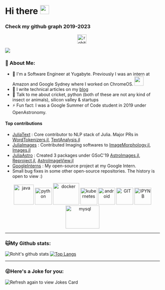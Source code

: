# Hi there <img src="https://github.com/TheDudeThatCode/TheDudeThatCode/blob/master/Assets/Hi.gif" width="29px">
### Check my github graph 2019-2023

<p align="center">
<a href="https://www.linkedin.com/in/rohitkumar87/" target="blank"><img align="center" src="https://cdn.jsdelivr.net/npm/simple-icons@3.0.1/icons/linkedin.svg" alt="rohitkumar87" height="30" width="30" /></a>&nbsp;
</p>

![](https://camo.githubusercontent.com/992babdffd8c74a1502de375fbdf7e4d54773242/68747470733a2f2f6d656469612e67697068792e636f6d2f6d656469612f53576f536b4e36447854737a71494b4571762f67697068792e676966)

### 🤵 About Me:
- 🏦 I'm a Software Engineer at Yugabyte. Previously I was an intern at Amazon and Google Sydney where I worked on ChromeOS.
      <img src="https://media.giphy.com/media/WUlplcMpOCEmTGBtBW/giphy.gif" width="30">
- 📝 I write technical articles on my [blog](https://aquatiko.github.io/)
- 💬 Talk to me about cricket, python (both of these are not any kind of insect or animals), silicon valley & startups
- ⚡ Fun fact: I was a Google Summer of Code student in 2019 under OpenAstronomy.

#### Top contributions
- [JuliaText](https://github.com/JuliaText) : Core contributor to NLP stack of Julia. Major PRs in [WordTokenizers.jl](https://github.com/JuliaText/WordTokenizers.jl), [TextAnalysis.jl](https://github.com/JuliaText/TextAnalysis.jl) 
- [JuliaImages](https://github.com/JuliaImages) : Contributed Imaging softwares to [ImageMorphology.jl](https://github.com/JuliaImages/ImageMorphology.jl), [Images.jl](https://github.com/JuliaImages/Images.jl)
- [JuliaAstro](https://github.com/JuliaAstro) : Created 3 packages under GSoC'19 [AstroImages.jl](https://github.com/JuliaAstro/AstroImages.jl), [Reproject.jl](https://github.com/JuliaAstro/Reproject.jl), [AstroImageView.jl](https://github.com/JuliaAstro/AstroImageView.jl)
- [GoogleInterns](https://github.com/googleinterns/screen-latency-testing) : My open-source project at my Google Intern.
- Small bug fixes in some other open-source repositories. The history is open to view :)
<p align="center">
      <img src="https://www.vectorlogo.zone/logos/java/java-icon.svg" alt="java" width="65" height="65"/> 
      <img src="https://www.vectorlogo.zone/logos/python/python-icon.svg" alt="python" width="55" height="55"/>
      <img src="https://www.vectorlogo.zone/logos/docker/docker-icon.svg" alt="docker" width="85" height="70"/> 
      <img src="https://www.vectorlogo.zone/logos/kubernetes/kubernetes-icon.svg" alt="kubernetes" width="55" height="55"/>
      <img src="https://www.vectorlogo.zone/logos/android/android-icon.svg" alt="android" width="55" height="55"/>
      <img src="https://www.vectorlogo.zone/logos/git-scm/git-scm-icon.svg" alt="GIT" width="55" height="55"/> 
      <img src="https://www.vectorlogo.zone/logos/jupyter/jupyter-icon.svg" alt="IPYNB" width="55" height="55"/>
      <img src="https://www.vectorlogo.zone/logos/mysql/mysql-ar21.svg" alt="mysql" width="110" height="75"/> 
</p>

---
### 🐱My Github stats:
![Rohit's github stats](https://github-readme-stats.vercel.app/api?username=aquatiko&show_icons=true&title_color=ffc857&icon_color=8ac926&text_color=daf7dc&bg_color=151515&hide=["stars"])
[![Top Langs](https://github-readme-stats.vercel.app/api/top-langs/?username=aquatiko&layout=compact&text_color=daf7dc&bg_color=151515)](https://github.com/anuraghazra/github-readme-stats)

---

### 😜Here's a Joke for you:
<img src="https://readme-jokes.vercel.app/api" alt="Refresh again to view Jokes Card" />
